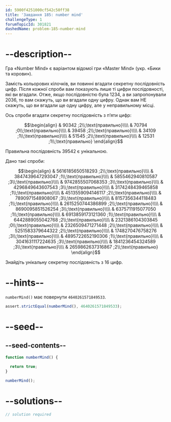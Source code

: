 ```yaml
---
id: 5900f4251000cf542c50ff38
title: 'Завдання 185: number mind'
challengeType: 1
forumTopicId: 301821
dashedName: problem-185-number-mind
---
```


# --description--

Гра «Number Mind» є варіантом відомої гри «Master Mind» (укр. «Бики та корови»).

Замість кольорових кілочків, ви повинні вгадати секретну послідовність цифр. Після кожної спроби вам показують лише ті цифри послідовності, які ви вгадали. Отже, якщо послідовністю була 1234, а ви запропонували 2036, то вам скажуть, що ви вгадали одну цифру. Однак вам НЕ скажуть, що ви вгадали ще одну цифру, але у неправильному місці.

Ось спроби вгадати секретну послідовність з п’яти цифр:

$$\begin{align}   & 90342 ;2\\;\text{правильно}\\\\
  & 70794 ;0\\;\text{правильно}\\\\   & 39458 ;2\\;\text{правильно}\\\\
  & 34109 ;1\\;\text{правильно}\\\\   & 51545 ;2\\;\text{правильно}\\\\
  & 12531 ;1\\;\text{правильно} \end{align}$$

Правильна послідовність 39542 є унікальною.

Дано такі спроби:

$$\begin{align}   & 5616185650518293 ;2\\;\text{правильно}\\\\
  & 3847439647293047 ;1\\;\text{правильно}\\\\   & 5855462940810587 ;3\\;\text{правильно}\\\\
  & 9742855507068353 ;3\\;\text{правильно}\\\\   & 4296849643607543 ;3\\;\text{правильно}\\\\
  & 3174248439465858 ;1\\;\text{правильно}\\\\   & 4513559094146117 ;2\\;\text{правильно}\\\\
  & 7890971548908067 ;3\\;\text{правильно}\\\\   & 8157356344118483 ;1\\;\text{правильно}\\\\
  & 2615250744386899 ;2\\;\text{правильно}\\\\   & 8690095851526254 ;3\\;\text{правильно}\\\\
  & 6375711915077050 ;1\\;\text{правильно}\\\\   & 6913859173121360 ;1\\;\text{правильно}\\\\
  & 6442889055042768 ;2\\;\text{правильно}\\\\   & 2321386104303845 ;0\\;\text{правильно}\\\\
  & 2326509471271448 ;2\\;\text{правильно}\\\\   & 5251583379644322 ;2\\;\text{правильно}\\\\
  & 1748270476758276 ;3\\;\text{правильно}\\\\   & 4895722652190306 ;1\\;\text{правильно}\\\\
  & 3041631117224635 ;3\\;\text{правильно}\\\\   & 1841236454324589 ;3\\;\text{правильно}\\\\
  & 2659862637316867 ;2\\;\text{правильно} \end{align}$$

Знайдіть унікальну секретну послідовність з 16 цифр.

# --hints--

`numberMind()` має повернути `4640261571849533`.

```js
assert.strictEqual(numberMind(), 4640261571849533);
```

# --seed--

## --seed-contents--

```js
function numberMind() {

  return true;
}

numberMind();
```

# --solutions--

```js
// solution required
```

